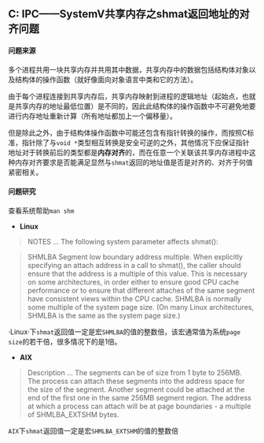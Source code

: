 ## C: IPC——SystemV共享内存之shmat返回地址的对齐问题

#### 问题来源

多个进程共用一块共享内存并共用其中数据，共享内存中的数据包括结构体对象以及结构体的操作函数（就好像面向对象语言中类和它的方法）。

由于每个进程连接到共享内存后，共享内存映射到进程的逻辑地址（起始点，也就是共享内存的地址最低位置）是不同的，因此此结构体的操作函数中不可避免地要进行内存地址重新计算（所有地址都加上一个偏移量）。

但是除此之外，由于结构体操作函数中可能还包含有指针转换的操作，而按照C标准，指针除了与`void *`类型相互转换是安全可逆的之外，其他情况下应保证指针地址对于转换前后的类型都是**内存对齐**的，而在任意一个关联该共享内存进程中这种内存对齐要求是否能满足显然与`shmat`返回的地址值是否是对齐的、对齐于何值紧密相关。

#### 问题研究

查看系统帮助`man shm`

* **Linux**

> NOTES
> ...
> The following system parameter affects shmat():

> SHMLBA Segment  low  boundary  address  multiple.  When explicitly specifying an attach address in a call to shmat(), the caller should ensure that the address is a multiple of this value.  This is necessary on some architectures, in order either to ensure good CPU cache performance or to ensure that different attaches of the same segment have consistent views within the CPU cache.  SHMLBA is normally some multiple of the system page size.  (On many Linux architectures, SHMLBA is the same as the  system page size.)

·Linux·下`shmat`返回值一定是宏`SHMLBA`的值的整数倍，该宏通常值为系统`page size`的若干倍，很多情况下的是1倍。

* **AIX**

> Description
> ...
> The segments can be of size from 1 byte to 256MB. The process can attach these segments into the address space for the size of the segment. Another segment could be attached at the end of the first one in the same 256MB segment region. The address at which a process can attach will be at page boundaries - a multiple of SHMLBA_EXTSHM bytes.

`AIX`下`shmat`返回值一定是宏`SHMLBA_EXTSHM`的值的整数倍







